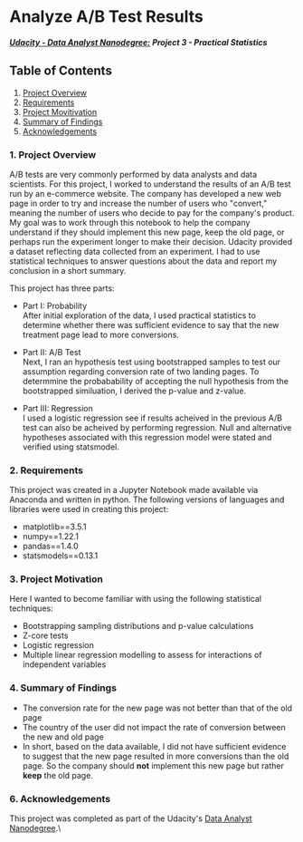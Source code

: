 # Analyze A/B Test Results
#### [_Udacity - Data Analyst Nanodegree:_](https://www.udacity.com/course/data-analyst-nanodegree--nd002) _Project 3 - Practical Statistics_
## Table of Contents

1. [Project Overview](#project)
2. [Requirements](#requirements)
3. [Project Movitivation](#motivation)
4. [Summary of Findings](#summary)
5. [Acknowledgements](#acknowledgements)

### 1. Project Overview<a id="project"></a>
A/B tests are very commonly performed by data analysts and data scientists. 
For this project, I worked to understand the results of an A/B test run by an e-commerce website. The company has developed a new web page in order to try and increase the number of users who "convert," meaning the number of users who decide to pay for the company's product. My goal was to work through this notebook to help the company understand if they should implement this new page, keep the old page, or perhaps run the experiment longer to make their decision. Udacity provided a dataset reflecting data collected from an experiment. I had to use statistical techniques to answer questions about the data and report my conclusion in a short summary.

This project has three parts:

- Part I: Probability\
After initial exploration of the data, I used practical statistics to determine whether there was sufficient evidence to say that the new treatment page lead to more conversions.

- Part II: A/B Test\
Next, I ran an hypothesis test using bootstrapped samples to test our assumption regarding conversion rate of two landing pages. To determmine the probabability of accepting the null hypothesis from the bootstrapped similuation, I derived the p-value and z-value.

- Part III: Regression\
I used a logistic regression see if results acheived in the previous A/B test can also be acheived by performing regression. Null and alternative hypotheses associated with this regression model were stated and verified using statsmodel.

### 2. Requirements<a id="requirements"></a>
This project was created in a Jupyter Notebook made available via Anaconda and written in python. 
The following versions of languages and libraries were used in creating this project:
- matplotlib==3.5.1
- numpy==1.22.1
- pandas==1.4.0
- statsmodels==0.13.1

### 3. Project Motivation<a id="motivation"></a>
Here I wanted to become familiar with using the following statistical techniques:
- Bootstrapping sampling distributions and p-value calculations
- Z-core tests
- Logistic regression
- Multiple linear regression modelling to assess for interactions of independent variables

### 4. Summary of Findings<a id="summary"></a>
- The conversion rate for the new page was not better than that of the old page
- The country of the user did not impact the rate of conversion between the new and old page
- In short, based on the data available, I did not have sufficient evidence to suggest that the new page resulted in more conversions than the old page. So the company should **not** implement this new page but rather **keep** the old page.

### 6. Acknowledgements<a id="acknowledgements"></a>
This project was completed as part of the Udacity's [Data Analyst Nanodegree](https://github.com/keenan-cooper/WeRateDogs-Twitter-Data-from-2015-to-2017/files/7847764/nd002-syllabus_2018-June_v9.pdf).\

